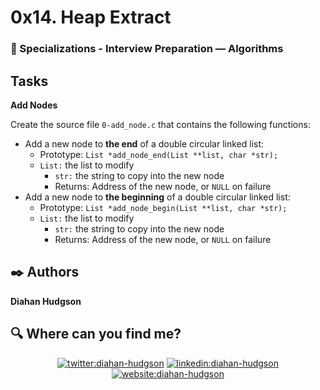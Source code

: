 # 0x14. Heap Extract
### :open_file_folder: Specializations - Interview Preparation ― Algorithms

## Tasks

**Add Nodes**

Create the source file `0-add_node.c` that contains the following functions:

* Add a new node to **the end** of a double circular linked list:
    * Prototype: `List *add_node_end(List **list, char *str);`
    * `List:` the list to modify
        * `str:` the string to copy into the new node
        * Returns: Address of the new node, or `NULL` on failure
* Add a new node to **the beginning** of a double circular linked list:
    * Prototype: `List *add_node_begin(List **list, char *str);`
    * `List:` the list to modify
        * `str:` the string to copy into the new node
        * Returns: Address of the new node, or `NULL` on failure

## :black_nib: Authors 

**Diahan Hudgson** 

## :mag: Where can you find me?

<p align="center">
<a href="https://twitter.com/diacaroll" target="_blank">
    <img src="https://img.icons8.com/bubbles/100/000000/twitter.png"/ alt="twitter:diahan-hudgson"></a>
<a href="https://www.linkedin.com/in/diahan-hudgson/" target="_blank">
    <img src="https://img.icons8.com/bubbles/100/000000/linkedin.png"/ alt="linkedin:diahan-hudgson"></a>
<a href="https://my-website-ten-delta.vercel.app/" target="_blank">    
    <img src="https://img.icons8.com/bubbles/100/000000/web.png"/ alt="website:diahan-hudgson"></a>
</p>